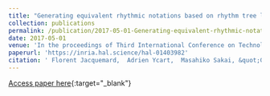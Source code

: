 ```yaml
---
title: "Generating equivalent rhythmic notations based on rhythm tree languages"
collection: publications
permalink: /publication/2017-05-01-Generating-equivalent-rhythmic-notations-based-on-rhythm-tree-languages
date: 2017-05-01
venue: 'In the proceedings of Third International Conference on Technologies for Music Notation and Representation (TENOR)'
paperurl: 'https://inria.hal.science/hal-01403982'
citation: ' Florent Jacquemard,  Adrien Ycart,  Masahiko Sakai, &quot;Generating equivalent rhythmic notations based on rhythm tree languages.&quot; In the proceedings of Third International Conference on Technologies for Music Notation and Representation (TENOR), 2017.'
---
```

[Access paper here](https://inria.hal.science/hal-01403982){:target="_blank"}
